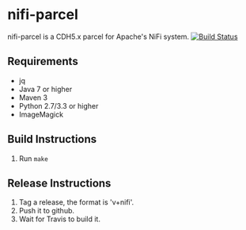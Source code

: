 # nifi-parcel
nifi-parcel is a CDH5.x parcel for Apache's NiFi system.
[![Build Status](https://travis-ci.org/nomr/nifi-parcel.svg?branch=master)](https://travis-ci.org/nomr/nifi-parcel)

## Requirements 
  - jq
  - Java 7 or higher
  - Maven 3
  - Python 2.7/3.3 or higher
  - ImageMagick

## Build Instructions
  1. Run `make`

## Release Instructions

  1. Tag a release, the format is 'v<nifi version>+nifi<parcel version>'.
  2. Push it to github.
  3. Wait for Travis to build it.

